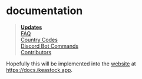 # documentation

> [**Updates**](https://github.com/IKEAStock/documentation/blob/main/updates.md)\
> [FAQ](https://github.com/IKEAStock/documentation/blob/main/faq.md)\
> [Country Codes](https://github.com/IKEAStock/documentation/blob/main/countrycodes.md)\
> [Discord Bot Commands](https://github.com/IKEAStock/documentation/blob/main/commands.md)\
> [Contributors](https://github.com/IKEAStock/documentation/blob/main/contributors.md)

Hopefully this will be implemented into the [website](https://github.com/ikeastock/website) at https://docs.ikeastock.app.
